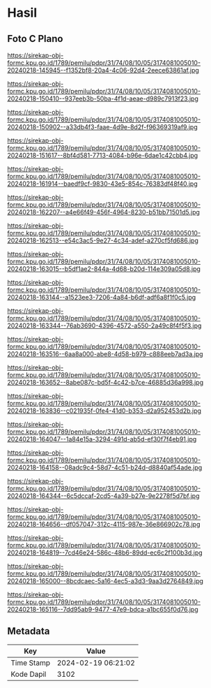 # Hasil

## Foto C Plano

https://sirekap-obj-formc.kpu.go.id/1789/pemilu/pdpr/31/74/08/10/05/3174081005010-20240218-145945--f1352bf8-20a4-4c06-92d4-2eece63861af.jpg

https://sirekap-obj-formc.kpu.go.id/1789/pemilu/pdpr/31/74/08/10/05/3174081005010-20240218-150410--937eeb3b-50ba-4f1d-aeae-d989c7913f23.jpg

https://sirekap-obj-formc.kpu.go.id/1789/pemilu/pdpr/31/74/08/10/05/3174081005010-20240218-150902--a33db4f3-faae-4d9e-8d2f-f96369319af9.jpg

https://sirekap-obj-formc.kpu.go.id/1789/pemilu/pdpr/31/74/08/10/05/3174081005010-20240218-151617--8bf4d581-7713-4084-b96e-6dae1c42cbb4.jpg

https://sirekap-obj-formc.kpu.go.id/1789/pemilu/pdpr/31/74/08/10/05/3174081005010-20240218-161914--baedf9cf-9830-43e5-854c-76383df48f40.jpg

https://sirekap-obj-formc.kpu.go.id/1789/pemilu/pdpr/31/74/08/10/05/3174081005010-20240218-162207--a4e66f49-456f-4964-8230-b51bb71501d5.jpg

https://sirekap-obj-formc.kpu.go.id/1789/pemilu/pdpr/31/74/08/10/05/3174081005010-20240218-162513--e54c3ac5-9e27-4c34-adef-a270cf5fd686.jpg

https://sirekap-obj-formc.kpu.go.id/1789/pemilu/pdpr/31/74/08/10/05/3174081005010-20240218-163015--b5df1ae2-844a-4d68-b20d-114e309a05d8.jpg

https://sirekap-obj-formc.kpu.go.id/1789/pemilu/pdpr/31/74/08/10/05/3174081005010-20240218-163144--a1523ee3-7206-4a84-b6df-adf6a8f1f0c5.jpg

https://sirekap-obj-formc.kpu.go.id/1789/pemilu/pdpr/31/74/08/10/05/3174081005010-20240218-163344--76ab3690-4396-4572-a550-2a49c8f4f5f3.jpg

https://sirekap-obj-formc.kpu.go.id/1789/pemilu/pdpr/31/74/08/10/05/3174081005010-20240218-163516--6aa8a000-abe8-4d58-b979-c888eeb7ad3a.jpg

https://sirekap-obj-formc.kpu.go.id/1789/pemilu/pdpr/31/74/08/10/05/3174081005010-20240218-163652--8abe087c-bd5f-4c42-b7ce-46885d36a998.jpg

https://sirekap-obj-formc.kpu.go.id/1789/pemilu/pdpr/31/74/08/10/05/3174081005010-20240218-163836--c021935f-0fe4-41d0-b353-d2a952453d2b.jpg

https://sirekap-obj-formc.kpu.go.id/1789/pemilu/pdpr/31/74/08/10/05/3174081005010-20240218-164047--1a84e15a-3294-491d-ab5d-ef30f7f4eb91.jpg

https://sirekap-obj-formc.kpu.go.id/1789/pemilu/pdpr/31/74/08/10/05/3174081005010-20240218-164158--08adc9c4-58d7-4c51-b24d-d8840af54ade.jpg

https://sirekap-obj-formc.kpu.go.id/1789/pemilu/pdpr/31/74/08/10/05/3174081005010-20240218-164344--6c5dccaf-2cd5-4a39-b27e-9e2278f5d7bf.jpg

https://sirekap-obj-formc.kpu.go.id/1789/pemilu/pdpr/31/74/08/10/05/3174081005010-20240218-164656--df057047-312c-4115-987e-36e866902c78.jpg

https://sirekap-obj-formc.kpu.go.id/1789/pemilu/pdpr/31/74/08/10/05/3174081005010-20240218-164819--7cd46e24-586c-48b6-89dd-ec6c2f100b3d.jpg

https://sirekap-obj-formc.kpu.go.id/1789/pemilu/pdpr/31/74/08/10/05/3174081005010-20240218-165000--8bcdcaec-5a16-4ec5-a3d3-9aa3d2764849.jpg

https://sirekap-obj-formc.kpu.go.id/1789/pemilu/pdpr/31/74/08/10/05/3174081005010-20240218-165116--7dd95ab9-9477-47e9-bdca-a1bc655f0d76.jpg


## Metadata

| Key        | Value               |
| ---------- | ------------------- |
| Time Stamp | 2024-02-19 06:21:02 |
| Kode Dapil | 3102                |



